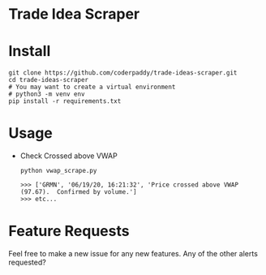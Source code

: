 # Trade Idea Scraper


# Install
  ```
  git clone https://github.com/coderpaddy/trade-ideas-scraper.git
  cd trade-ideas-scraper
  # You may want to create a virtual environment
  # python3 -m venv env
  pip install -r requirements.txt
  ```
  
# Usage
  - Check Crossed above VWAP
    ```
    python vwap_scrape.py
    
    >>> ['GRMN', '06/19/20, 16:21:32', 'Price crossed above VWAP (97.67).  Confirmed by volume.']
    >>> etc...
    ```
    
# Feature Requests

  Feel free to make a new issue for any new features. Any of the other alerts requested?
